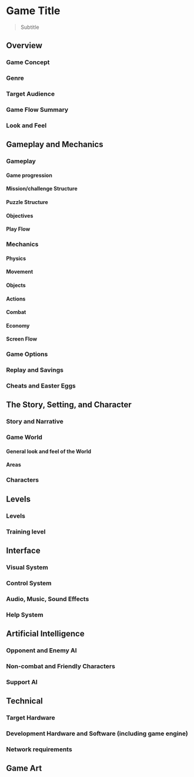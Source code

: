 # Game Title
> Subtitle

## Overview
### Game Concept
### Genre
### Target Audience
### Game Flow Summary
### Look and Feel
## Gameplay and Mechanics
### Gameplay
#### Game progression
#### Mission/challenge Structure
#### Puzzle Structure
#### Objectives
#### Play Flow
### Mechanics
#### Physics
#### Movement
#### Objects
#### Actions
#### Combat
#### Economy
#### Screen Flow
### Game Options
### Replay and Savings
### Cheats and Easter Eggs
## The Story, Setting, and Character
### Story and Narrative
### Game World
#### General look and feel of the World
#### Areas
### Characters
## Levels
### Levels
### Training level
## Interface
### Visual System
### Control System
### Audio, Music, Sound Effects
### Help System
## Artificial Intelligence
### Opponent and Enemy AI
### Non-combat and Friendly Characters
### Support AI
## Technical
### Target Hardware
### Development Hardware and Software (including game engine)
### Network requirements
## Game Art
